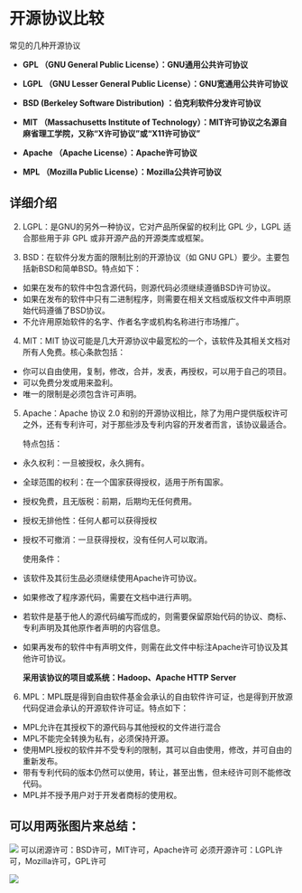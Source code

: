 # 开源协议比较

常见的几种开源协议

  - **GPL （GNU General Public License）：GNU通用公共许可协议**

  - **LGPL （GNU Lesser General Public License）：GNU宽通用公共许可协议**

  - **BSD (Berkeley Software Distribution) ：伯克利软件分发许可协议**

  - **MIT （Massachusetts Institute of Technology）：MIT许可协议之名源自麻省理工学院，又称“X许可协议”或“X11许可协议”**

  - **Apache （Apache License）：Apache许可协议**

  - **MPL （Mozilla Public License）：Mozilla公共许可协议**

## 详细介绍

2. LGPL：是GNU的另外一种协议，它对产品所保留的权利比 GPL 少，LGPL 适合那些用于非 GPL 或非开源产品的开源类库或框架。

3. BSD：在软件分发方面的限制比别的开源协议（如 GNU GPL）要少。主要包括新BSD和简单BSD。特点如下：
  - 如果在发布的软件中包含源代码，则源代码必须继续遵循BSD许可协议。
  - 如果在发布的软件中只有二进制程序，则需要在相关文档或版权文件中声明原始代码遵循了BSD协议。
  - 不允许用原始软件的名字、作者名字或机构名称进行市场推广。

4. MIT：MIT 协议可能是几大开源协议中最宽松的一个，该软件及其相关文档对所有人免费。核心条款包括：
  - 你可以自由使用，复制，修改，合并，发表，再授权，可以用于自己的项目。
  - 可以免费分发或用来盈利。
  - 唯一的限制是必须包含许可声明。
  
5. Apache：Apache 协议 2.0 和别的开源协议相比，除了为用户提供版权许可之外，还有专利许可，对于那些涉及专利内容的开发者而言，该协议最适合。

    特点包括：
  - 永久权利：一旦被授权，永久拥有。
  - 全球范围的权利：在一个国家获得授权，适用于所有国家。
  - 授权免费，且无版税：前期，后期均无任何费用。
  - 授权无排他性：任何人都可以获得授权
  - 授权不可撤消：一旦获得授权，没有任何人可以取消。
  
    使用条件：
  - 该软件及其衍生品必须继续使用Apache许可协议。
  - 如果修改了程序源代码，需要在文档中进行声明。
  - 若软件是基于他人的源代码编写而成的，则需要保留原始代码的协议、商标、专利声明及其他原作者声明的内容信息。
  - 如果再发布的软件中有声明文件，则需在此文件中标注Apache许可协议及其他许可协议。

    **采用该协议的项目或系统：Hadoop、Apache HTTP Server**
  
6. MPL：MPL既是得到自由软件基金会承认的自由软件许可证，也是得到开放源代码促进会承认的开源软件许可证。特点如下：
  - MPL允许在其授权下的源代码与其他授权的文件进行混合
  - MPL不能完全转换为私有，必须保持开源。
  - 使用MPL授权的软件并不受专利的限制，其可以自由使用，修改，并可自由的重新发布。
  - 带有专利代码的版本仍然可以使用，转让，甚至出售，但未经许可则不能修改代码。
  - MPL并不授予用户对于开发者商标的使用权。

  
## 可以用两张图片来总结：
[![](https://img-blog.csdnimg.cn/img_convert/5ffe732d206eb1c4df3e39f391675818.gif)]()
可以闭源许可：BSD许可，MIT许可，Apache许可
必须开源许可：LGPL许可，Mozilla许可，GPL许可

[![](https://img-blog.csdnimg.cn/img_convert/bd6a6f1406399512a5d02f5bc0380189.png)]()
